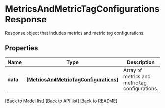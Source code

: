 # MetricsAndMetricTagConfigurationsResponse

Response object that includes metrics and metric tag configurations.

## Properties
Name | Type | Description | Notes
------------ | ------------- | ------------- | -------------
**data** | [**[MetricsAndMetricTagConfigurations]**](MetricsAndMetricTagConfigurations.md) | Array of metrics and metric tag configurations. | [optional] 

[[Back to Model list]](README.md#documentation-for-models) [[Back to API list]](README.md#documentation-for-api-endpoints) [[Back to README]](README.md)



